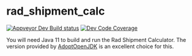 # rad_shipment_calc


[![Appveyor Dev Build status](https://ci.appveyor.com/api/projects/status/f4adb8ku64rojv2w/branch/dev?svg=true)](https://ci.appveyor.com/project/Marcsllite/rad-shipment-calc/branch/dev)
[![Dev Code Coverage](https://codecov.io/gh/Marcsllite/rad_shipment_calc/branch/dev/graph/badge.svg?token=VsvZwX3HBw)](https://app.codecov.io/gh/Marcsllite/rad_shipment_calc/branch/dev)

You will need Java 11 to build and run the Rad Shipment Calculator.  The version provided by [AdoptOpenJDK](https://adoptopenjdk.net/) is an excellent choice for this.
